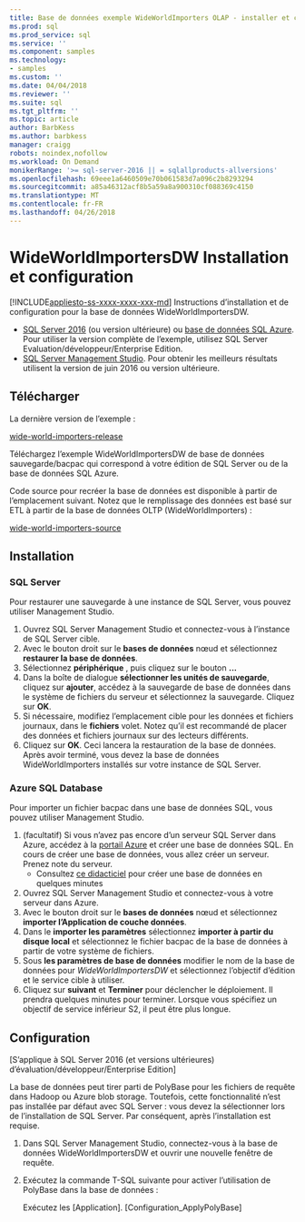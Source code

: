 ```yaml
---
title: Base de données exemple WideWorldImporters OLAP - installer et configurer - SQL | Documents Microsoft
ms.prod: sql
ms.prod_service: sql
ms.service: ''
ms.component: samples
ms.technology:
- samples
ms.custom: ''
ms.date: 04/04/2018
ms.reviewer: ''
ms.suite: sql
ms.tgt_pltfrm: ''
ms.topic: article
author: BarbKess
ms.author: barbkess
manager: craigg
robots: noindex,nofollow
ms.workload: On Demand
monikerRange: '>= sql-server-2016 || = sqlallproducts-allversions'
ms.openlocfilehash: 69eee1a6460509e70b061583d7a096c2b8293294
ms.sourcegitcommit: a85a46312acf8b5a59a8a900310cf088369c4150
ms.translationtype: MT
ms.contentlocale: fr-FR
ms.lasthandoff: 04/26/2018
---
```

# <a name="wideworldimportersdw-installation-and-configuration"></a>WideWorldImportersDW Installation et configuration
[!INCLUDE[appliesto-ss-xxxx-xxxx-xxx-md](../includes/appliesto-ss-xxxx-xxxx-xxx-md.md)]
Instructions d’installation et de configuration pour la base de données WideWorldImportersDW.

- [SQL Server 2016](https://www.microsoft.com/evalcenter/evaluate-sql-server-2016) (ou version ultérieure) ou [base de données SQL Azure](https://azure.microsoft.com/services/sql-database/). Pour utiliser la version complète de l’exemple, utilisez SQL Server Evaluation/développeur/Enterprise Edition.
- [SQL Server Management Studio](../ssms/download-sql-server-management-studio-ssms.md). Pour obtenir les meilleurs résultats utilisent la version de juin 2016 ou version ultérieure.

## <a name="download"></a>Télécharger

La dernière version de l’exemple :

[wide-world-importers-release](http://go.microsoft.com/fwlink/?LinkID=800630)

Téléchargez l’exemple WideWorldImportersDW de base de données sauvegarde/bacpac qui correspond à votre édition de SQL Server ou de la base de données SQL Azure.

Code source pour recréer la base de données est disponible à partir de l’emplacement suivant. Notez que le remplissage des données est basé sur ETL à partir de la base de données OLTP (WideWorldImporters) :

[wide-world-importers-source](https://github.com/Microsoft/sql-server-samples/tree/master/samples/databases/wide-world-importers/wwi-dw-database-scripts)

## <a name="install"></a>Installation


### <a name="sql-server"></a>SQL Server

Pour restaurer une sauvegarde à une instance de SQL Server, vous pouvez utiliser Management Studio.

1. Ouvrez SQL Server Management Studio et connectez-vous à l’instance de SQL Server cible.
2. Avec le bouton droit sur le **bases de données** nœud et sélectionnez **restaurer la base de données**.
3. Sélectionnez **périphérique** , puis cliquez sur le bouton **...**
4. Dans la boîte de dialogue **sélectionner les unités de sauvegarde**, cliquez sur **ajouter**, accédez à la sauvegarde de base de données dans le système de fichiers du serveur et sélectionnez la sauvegarde. Cliquez sur **OK**.
5. Si nécessaire, modifiez l’emplacement cible pour les données et fichiers journaux, dans le **fichiers** volet. Notez qu’il est recommandé de placer des données et fichiers journaux sur des lecteurs différents.
6. Cliquez sur **OK**. Ceci lancera la restauration de la base de données. Après avoir terminé, vous devez la base de données WideWorldImporters installés sur votre instance de SQL Server.

### <a name="azure-sql-database"></a>Azure SQL Database

Pour importer un fichier bacpac dans une base de données SQL, vous pouvez utiliser Management Studio.

1. (facultatif) Si vous n’avez pas encore d’un serveur SQL Server dans Azure, accédez à la [portail Azure](https://portal.azure.com/) et créer une base de données SQL. En cours de créer une base de données, vous allez créer un serveur. Prenez note du serveur.
   - Consultez [ce didacticiel](https://azure.microsoft.com/documentation/articles/sql-database-get-started/) pour créer une base de données en quelques minutes
2. Ouvrez SQL Server Management Studio et connectez-vous à votre serveur dans Azure.
3. Avec le bouton droit sur le **bases de données** nœud et sélectionnez **importer l’Application de couche données**.
4. Dans le **importer les paramètres** sélectionnez **importer à partir du disque local** et sélectionnez le fichier bacpac de la base de données à partir de votre système de fichiers.
5. Sous **les paramètres de base de données** modifier le nom de la base de données pour *WideWorldImportersDW* et sélectionnez l’objectif d’édition et le service cible à utiliser.
6. Cliquez sur **suivant** et **Terminer** pour déclencher le déploiement. Il prendra quelques minutes pour terminer. Lorsque vous spécifiez un objectif de service inférieur S2, il peut être plus longue.

## <a name="configuration"></a>Configuration

[S’applique à SQL Server 2016 (et versions ultérieures) d’évaluation/développeur/Enterprise Edition]

La base de données peut tirer parti de PolyBase pour les fichiers de requête dans Hadoop ou Azure blob storage. Toutefois, cette fonctionnalité n’est pas installée par défaut avec SQL Server : vous devez la sélectionner lors de l’installation de SQL Server. Par conséquent, après l’installation est requise.

1. Dans SQL Server Management Studio, connectez-vous à la base de données WideWorldImportersDW et ouvrir une nouvelle fenêtre de requête.
2. Exécutez la commande T-SQL suivante pour activer l’utilisation de PolyBase dans la base de données :

   Exécutez les [Application]. [Configuration_ApplyPolyBase]
